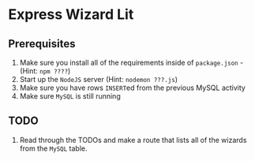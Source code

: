 # Express Wizard Lit

## Prerequisites
1. Make sure you install all of the requirements inside of `package.json` - (Hint: `npm ????`)
2. Start up the `NodeJS` server (Hint: `nodemon ???.js`)
3. Make sure you have rows `INSERT`ed from the previous MySQL activity
4. Make sure `MySQL` is still running

## TODO
1. Read through the TODOs and make a route that lists all of the wizards from the `MySQL` table. 